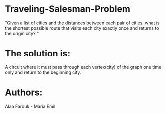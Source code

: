 # Traveling-Salesman-Problem
"Given a list of cities and the distances between each pair of cities, what is the shortest possible route that visits each city exactly once and returns to the origin city? “  
# The solution is:
A circuit where it must pass through each vertex(city) of the graph one time only and return to the beginning city.
# Authors:
Alaa Farouk - Maria Emil
